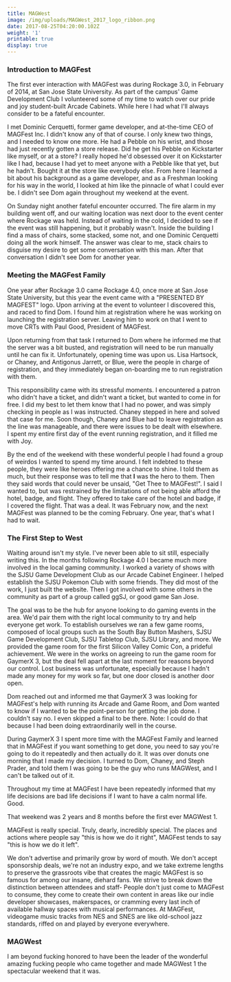 ```yaml
---
title: MAGWest
image: /img/uploads/MAGWest_2017_logo_ribbon.png
date: 2017-08-25T04:20:00.102Z
weight: '1'
printable: true
display: true
---
```

### Introduction to MAGFest

The first ever interaction with MAGFest was during Rockage 3.0, in February of 2014, at San Jose State University. As part of the campus' Game Development Club I volunteered some of my time to watch over our pride and joy student-built Arcade Cabinets. While here I had what I'll always consider to be a fateful encounter.<!--more-->

I met Dominic Cerquetti, former game developer, and at-the-time CEO of MAGFest Inc. I didn't know any of that of course. I only knew two things, and I needed to know one more. He had a Pebble on his wrist, and those had just recently gotten a store release. Did he get his Pebble on Kickstarter like myself, or at a store? I really hoped he'd obsessed over it on Kickstarter like I had, because I had yet to meet anyone with a Pebble like that yet, but he hadn't. Bought it at the store like everybody else. From here I learned a bit about his background as a game developer, and as a Freshman looking for his way in the world, I looked at him like the pinnacle of what I could ever be. I didn't see Dom again throughout my weekend at the event.

On Sunday night another fateful encounter occurred. The fire alarm in my building went off, and our waiting location was next door to the event center where Rockage was held. Instead of waiting in the cold, I decided to see if the event was still happening, but it probably wasn't. Inside the building I find a mass of chairs, some stacked, some not, and one Dominic Cerquetti doing all the work himself. The answer was clear to me, stack chairs to disguise my desire to get some conversation with this man. After that conversation I didn't see Dom for another year.

### Meeting the MAGFest Family

One year after Rockage 3.0 came Rockage 4.0, once more at San Jose State University, but this year the event came with a "PRESENTED BY MAGFEST" logo. Upon arriving at the event to volunteer I discovered this, and raced to find Dom. I found him at registration where he was working on launching the registration server. Leaving him to work on that I went to move CRTs with Paul Good, President of MAGFest. 

Upon returning from that task I returned to Dom where he informed me that the server was a bit busted, and registration will need to be run manually until he can fix it. Unfortunately, opening time was upon us. Lisa Hartsock, or Chaney, and Antigonus Jarrett, or Blue, were the people in charge of registration, and they immediately began on-boarding me to run registration with them.

This responsibility came with its stressful moments. I encountered a patron who didn't have a ticket, and didn't want a ticket, but wanted to come in for free. I did my best to let them know that I had no power, and was simply checking in people as I was instructed. Chaney stepped in here and solved that case for me. Soon though, Chaney and Blue had to leave registration as the line was manageable, and there were issues to be dealt with elsewhere. I spent my entire first day of the event running registration, and it filled me with Joy. 

By the end of the weekend with these wonderful people I had found a group of weirdos I wanted to spend my time around. I felt indebted to these people, they were like heroes offering me a chance to shine. I told them as much, but their response was to tell me that **I** was the hero to them. Then they said words that could never be unsaid, "Get Thee to MAGFest!". I said I wanted to, but was restrained by the limitations of not being able afford the hotel, badge, and flight. They offered to take care of the hotel and badge, if I covered the flight. That was a deal. It was February now, and the next MAGFest was planned to be the coming February. One year, that's what I had to wait.

### The First Step to West

Waiting around isn't my style. I've never been able to sit still, especially writing this. In the months following Rockage 4.0 I became much more involved in the local gaming community. I worked a variety of shows with the SJSU Game Development Club as our Arcade Cabinet Engineer. I helped establish the SJSU Pokemon Club with some friends. They did most of the work, I just built the website. Then I got involved with some others in the community as part of a group called ggSJ, or good game San Jose. 

The goal was to be the hub for anyone looking to do gaming events in the area. We'd pair them with the right local community to try and help everyone get work. To establish ourselves we ran a few game rooms, composed of local groups such as the South Bay Button Mashers, SJSU Game Development Club, SJSU Tabletop Club, SJSU Library, and more. We provided the game room for the first Silicon Valley Comic Con, a prideful achievement. We were in the works on agreeing to run the game room for GaymerX 3, but the deal fell apart at the last moment for reasons beyond our control. Lost business was unfortunate, especially because I hadn't made any money for my work so far, but one door closed is another door open. 

Dom reached out and informed me that GaymerX 3 was looking for MAGFest's help with running its Arcade and Game Room, and Dom wanted to know if I wanted to be the point-person for getting the job done. I couldn't say no. I even skipped a final to be there. Note: I could do that because I had been doing extraordinarily well in the course.

During GaymerX 3 I spent more time with the MAGFest Family and learned that in MAGFest if you want something to get done, you need to say you're going to do it repeatedly and then actually do it. It was over donuts one morning that I made my decision. I turned to Dom, Chaney, and Steph Prader, and told them I was going to be the guy who runs MAGWest, and I can't be talked out of it. 

Throughout my time at MAGFest I have been repeatedly informed that my life decisions are bad life decisions if I want to have a calm normal life. Good.

That weekend was 2 years and 8 months before the first ever MAGWest 1.

MAGFest is really special. Truly, dearly, incredibly special. The places and actions where people say "this is how we do it right", MAGFest tends to say "this is how we do it left". 

We don't advertise and primarily grow by word of mouth.  We don't accept sponsorship deals, we're not an industry expo, and we take extreme lengths to preserve the grassroots vibe that creates the magic MAGFest is so famous for among our insane, diehard fans.  We strive to break down the distinction between attendees and staff-  People don't just come to MAGFest to consume, they come to create their own content in areas like our indie developer showcases, makerspaces, or cramming every last inch of available hallway spaces with musical performances.  At MAGFest, videogame music tracks from NES and SNES are like old-school jazz standards, riffed on and played by everyone everywhere.

### MAGWest

I am beyond fucking honored to have been the leader of the wonderful amazing fucking people who came together and made MAGWest 1 the spectacular weekend that it was. 
